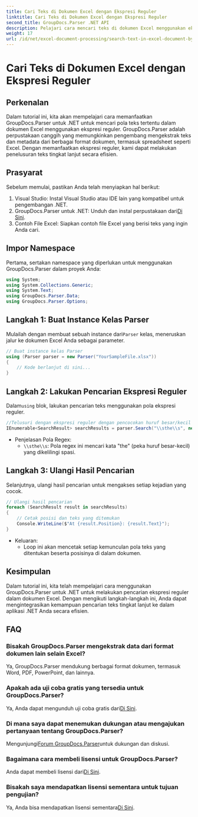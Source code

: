 ```yaml
---
title: Cari Teks di Dokumen Excel dengan Ekspresi Reguler
linktitle: Cari Teks di Dokumen Excel dengan Ekspresi Reguler
second_title: GroupDocs.Parser .NET API
description: Pelajari cara mencari teks di dokumen Excel menggunakan ekspresi reguler dengan GroupDocs.Parser untuk .NET. Lakukan pencarian teks tingkat lanjut secara efisien.
weight: 17
url: /id/net/excel-document-processing/search-text-in-excel-document-by-regular-expression/
---
```


# Cari Teks di Dokumen Excel dengan Ekspresi Reguler

## Perkenalan
Dalam tutorial ini, kita akan mempelajari cara memanfaatkan GroupDocs.Parser untuk .NET untuk mencari pola teks tertentu dalam dokumen Excel menggunakan ekspresi reguler. GroupDocs.Parser adalah perpustakaan canggih yang memungkinkan pengembang mengekstrak teks dan metadata dari berbagai format dokumen, termasuk spreadsheet seperti Excel. Dengan memanfaatkan ekspresi reguler, kami dapat melakukan penelusuran teks tingkat lanjut secara efisien.
## Prasyarat
Sebelum memulai, pastikan Anda telah menyiapkan hal berikut:
1. Visual Studio: Instal Visual Studio atau IDE lain yang kompatibel untuk pengembangan .NET.
2.  GroupDocs.Parser untuk .NET: Unduh dan instal perpustakaan dari[Di Sini](https://releases.groupdocs.com/parser/net/).
3. Contoh File Excel: Siapkan contoh file Excel yang berisi teks yang ingin Anda cari.

## Impor Namespace
Pertama, sertakan namespace yang diperlukan untuk menggunakan GroupDocs.Parser dalam proyek Anda:
```csharp
using System;
using System.Collections.Generic;
using System.Text;
using GroupDocs.Parser.Data;
using GroupDocs.Parser.Options;
```
## Langkah 1: Buat Instance Kelas Parser
 Mulailah dengan membuat sebuah instance dari`Parser` kelas, meneruskan jalur ke dokumen Excel Anda sebagai parameter.
```csharp
// Buat instance kelas Parser
using (Parser parser = new Parser("YourSampleFile.xlsx"))
{
    // Kode berlanjut di sini...
}
```
## Langkah 2: Lakukan Pencarian Ekspresi Reguler
 Dalam`using` blok, lakukan pencarian teks menggunakan pola ekspresi reguler.
```csharp
//Telusuri dengan ekspresi reguler dengan pencocokan huruf besar/kecil
IEnumerable<SearchResult> searchResults = parser.Search("\\sthe\\s", new SearchOptions(true, false, true));
```
- Penjelasan Pola Regex:
  - `\\sthe\\s`: Pola regex ini mencari kata "the" (peka huruf besar-kecil) yang dikelilingi spasi.
## Langkah 3: Ulangi Hasil Pencarian
Selanjutnya, ulangi hasil pencarian untuk mengakses setiap kejadian yang cocok.
```csharp
// Ulangi hasil pencarian
foreach (SearchResult result in searchResults)
{
    // Cetak posisi dan teks yang ditemukan
    Console.WriteLine($"At {result.Position}: {result.Text}");
}
```
- Keluaran:
  - Loop ini akan mencetak setiap kemunculan pola teks yang ditentukan beserta posisinya di dalam dokumen.

## Kesimpulan
Dalam tutorial ini, kita telah mempelajari cara menggunakan GroupDocs.Parser untuk .NET untuk melakukan pencarian ekspresi reguler dalam dokumen Excel. Dengan mengikuti langkah-langkah ini, Anda dapat mengintegrasikan kemampuan pencarian teks tingkat lanjut ke dalam aplikasi .NET Anda secara efisien.

## FAQ
### Bisakah GroupDocs.Parser mengekstrak data dari format dokumen lain selain Excel?
Ya, GroupDocs.Parser mendukung berbagai format dokumen, termasuk Word, PDF, PowerPoint, dan lainnya.
### Apakah ada uji coba gratis yang tersedia untuk GroupDocs.Parser?
 Ya, Anda dapat mengunduh uji coba gratis dari[Di Sini](https://releases.groupdocs.com/).
### Di mana saya dapat menemukan dukungan atau mengajukan pertanyaan tentang GroupDocs.Parser?
 Mengunjungi[Forum GroupDocs.Parser](https://forum.groupdocs.com/c/parser/17)untuk dukungan dan diskusi.
### Bagaimana cara membeli lisensi untuk GroupDocs.Parser?
 Anda dapat membeli lisensi dari[Di Sini](https://purchase.groupdocs.com/buy).
### Bisakah saya mendapatkan lisensi sementara untuk tujuan pengujian?
 Ya, Anda bisa mendapatkan lisensi sementara[Di Sini](https://purchase.groupdocs.com/temporary-license/).